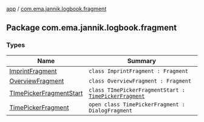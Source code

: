 [app](../index.md) / [com.ema.jannik.logbook.fragment](./index.md)

## Package com.ema.jannik.logbook.fragment

### Types

| Name | Summary |
|---|---|
| [ImprintFragment](-imprint-fragment/index.md) | `class ImprintFragment : Fragment` |
| [OverviewFragment](-overview-fragment/index.md) | `class OverviewFragment : Fragment` |
| [TImePickerFragmentStart](-t-ime-picker-fragment-start/index.md) | `class TImePickerFragmentStart : `[`TimePickerFragment`](-time-picker-fragment/index.md) |
| [TimePickerFragment](-time-picker-fragment/index.md) | `open class TimePickerFragment : DialogFragment` |
